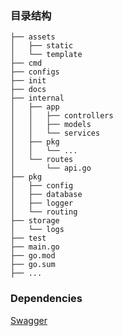 



### 目录结构


```text
├── assets
│   ├── static
│   └── template
├── cmd
├── configs
├── init
├── docs
├── internal
│   ├── app
│   │   ├── controllers
│   │   ├── models
│   │   └── services
│   ├── pkg
│   │   └── ...
│   └── routes
│       └── api.go
├── pkg
│   ├── config
│   ├── database
│   ├── logger
│   └── routing 
├── storage
│   └── logs 
├── test
├── main.go
├── go.mod
├── go.sum
├── ...
```



### Dependencies

[Swagger](https://github.com/swaggo/swag)